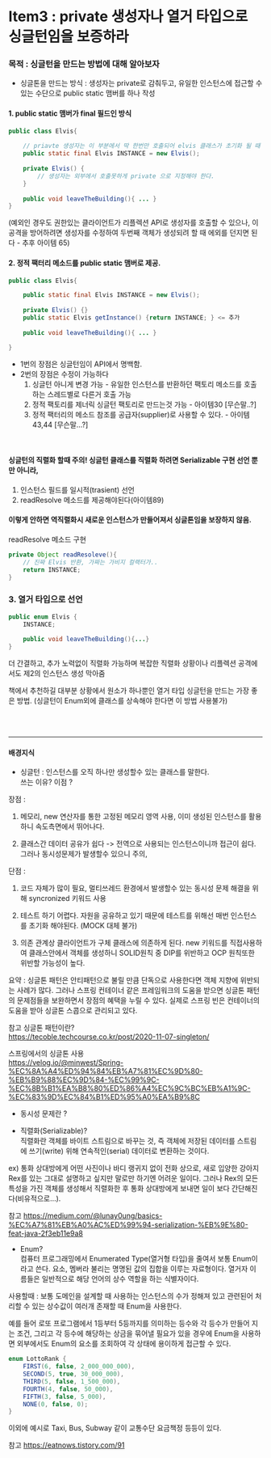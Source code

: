 # Item3 : private 생성자나 열거 타입으로 싱글턴임을 보증하라  

### 목적 : 싱글턴을 만드는 방법에 대해 알아보자   

* 싱글톤을 만드는 방식 : 생성자는 private로 감춰두고, 유일한 인스턴스에 접근할 수 있는 수단으로 public static 맴버를 하나 작성

#### 1. public static 맴버가 final 필드인 방식
```java
public class Elvis{
	
	// priavte 생성자는 이 부분에서 딱 한번만 호출되어 elvis 클래스가 초기화 될 때 만들어진 인스턴스가 전체 시스템에서 하나됨을 보장.
	public static final Elvis INSTANCE = new Elvis(); 
	
	private Elvis() {
		// 생성자는 외부에서 호출못하게 private 으로 지정해야 한다.
	}
	
	public void leaveTheBuilding(){ ... }
}
``` 
(예외인 경우도 권한있는 클라이언트가 리플렉션 API로 생성자를 호출할 수 있으나, 이 공격을 방어하려면 생성자를 수정하여 두번째 
객체가 생성되려 할 때 에외를 던지면 된다 - 추후 아이템 65)

#### 2. 정적 팩터리 메소드를 public static 맴버로 제공.
```java
public class Elvis{

	public static final Elvis INSTANCE = new Elvis(); 
	
	private Elvis() {}
	public static Elvis getInstance() {return INSTANCE; } <= 추가 
	
	public void leaveTheBuilding(){ ... }

}
```

* 1번의 장점은 싱글턴임이 API에서 명백함.  
* 2번의 장점은 수정이 가능하다  
	1. 싱글턴 아니게 변경 가능 - 유일한 인스턴스를 반환하던 팩토리 메소드를 호출하는 스레드별로 다른거 호출 가능  
	2. 정적 팩토리를 제너릭 싱글턴 팩토리로 만드는것 가능 - 아이템30 [무슨말..?]  
	3. 정적 팩터리의 메소드 참조를 공급자(supplier)로 사용할 수 있다. - 아이템 43,44 [무슨말...?]  
<br>

#### 싱글턴의 직렬화 할때 주의! 싱글턴 클래스를 직렬화 하려면 Serializable 구현 선언 뿐만 아니라,
1. 인스턴스 필드를 일시적(trasient) 선언  
2. readResolve 메소드를 제공해야된다(아이템89)  
#### 이렇게 안하면 역직렬화시 새로운 인스턴스가 만들어져서 싱글톤임을 보장하지 않음.  

readResolve 메소드 구현
```java
private Object readResoleve(){
	// 진짜 Elvis 반환, 가짜는 가비지 컬랙터가..
	return INSTANCE;
}
```

### 3. 열거 타입으로 선언
```java
public enum Elvis {
	INSTANCE;
	
	public void leaveTheBuilding(){...}
}
``` 
	
더 간결하고, 추가 노력없이 직렬화 가능하며 복잡한 직렬화 상황이나 리플렉션 공격에서도 제2의 인스턴스 생성 막아줌

책에서 추천하길 대부분 상황에서 원소가 하나뿐인 열거 타입 싱글턴을 만드는 가장 좋은 방법.
(싱글턴이 Enum외에 클래스를 상속해야 한다면 이 방법 사용불가)

<br>
<br>

---------------
#### 배경지식
* 싱글턴 : 인스턴스를 오직 하나만 생성할수 있는 클래스를 말한다.  
쓰는 이유? 이점 ?  

장점 :  
1. 메모리, new 연산자를 통한 고정된 메모리 영역 사용, 이미 생성된 인스턴스를 활용하니 속도측면에서 뛰어나다.

2. 클래스간 데이터 공유가 쉽다 -> 전역으로 사용되는 인스턴스이니까 접근이 쉽다.
그러나 동시성문제가 발생할수 있으니 주의,

단점 : 
1. 코드 자체가 많이 필요, 멀티쓰레드 환경에서 발생할수 있는 동시성 문제 해결을 위해 syncronized
키워드 사용

2. 테스트 하기 어렵다. 자원을 공유하고 있기 때문에 테스트를 위해선 매번 인스턴스를 초기화 해야된다.
(MOCK 대체 불가)

3. 의존 관계상 클라이언트가 구체 클래스에 의존하게 된다.
new 키워드를 직접사용하여 클래스안에서 객체를 생성하니 SOLID원칙 중 DIP를 위반하고
OCP 원칙또한 위반할 가능성이 높다.

요약 :
싱글톤 패턴은 안티패턴으로 불릴 만큼 단독으로 사용한다면 객체 지향에 위반되는 사례가 많다. 
그러나 스프링 컨테이너 같은 프레임워크의 도움을 받으면 싱글톤 패턴의 문제점들을 보완하면서 
장점의 혜택을 누릴 수 있다. 실제로 스프링 빈은 컨테이너의 도움을 받아 싱글톤 스콥으로 관리되고 있다.

참고 
싱글톤 패턴이란?  
https://tecoble.techcourse.co.kr/post/2020-11-07-singleton/

스프링에서의 싱글톤 사용  
https://velog.io/@minwest/Spring-%EC%8A%A4%ED%94%84%EB%A7%81%EC%9D%80-%EB%B9%88%EC%9D%84-%EC%99%9C-%EC%8B%B1%EA%B8%80%ED%86%A4%EC%9C%BC%EB%A1%9C-%EC%83%9D%EC%84%B1%ED%95%A0%EA%B9%8C

* 동시성 문제란 ?  

* 직렬화(Serializable)?  
직렬화란 객체를 바이트 스트림으로 바꾸는 것, 즉 객체에 저장된 데이터를 스트림에 쓰기(write) 위해 연속적인(serial) 데이터로 변환하는 것이다.

ex)
통화 상대방에게 어떤 사진이나 바디 랭귀지 없이 전화 상으로, 새로 입양한 강아지 Rex를 있는 그대로 설명하고 싶지만 말로만 하기엔 어려운 일이다.
그러나 Rex의 모든 특성을 가진 객체를 생성해서 직렬화한 후 통화 상대방에게 보내면 일이 보다 간단해진다(비유적으로…).

참고 https://medium.com/@lunay0ung/basics-%EC%A7%81%EB%A0%AC%ED%99%94-serialization-%EB%9E%80-feat-java-2f3eb11e9a8

* Enum?  
컴퓨터 프로그래밍에서 Enumerated Type(열거형 타입)을 줄여서 보통 Enum이라고 쓴다. 
요소, 멤버라 불리는 명명된 값의 집합을 이루는 자료형이다. 열거자 이름들은 일반적으로 해당 언어의 상수 역할을 하는 식별자이다.

사용할때 : 보통 도메인을 설계할 때 사용하는 인스턴스의 수가 정해져 있고 관련된어 처리할 수 있는 상수값이 여러개 존재할 때 Enum을 사용한다.

예를 들어 로또 프로그램에서 1등부터 5등까지를 의미하는 등수와 각 등수가 만들어 지는 조건, 
그리고 각 등수에 해당하는 상금을 묶어낼 필요가 있을 경우에 Enum을 사용하면 외부에서도 Enum의 요소를 조회하여 각 상태에 용이하게 접근할 수 있다.
``` java
enum LottoRank {
	FIRST(6, false, 2_000_000_000),
	SECOND(5, true, 30_000_000),
	THIRD(5, false, 1_500_000),
	FOURTH(4, false, 50_000),
	FIFTH(3, false, 5_000),
	NONE(0, false, 0);
}
```
이외에 예시로 Taxi, Bus, Subway 같이 교통수단 요금책정 등등이 있다.

참고 https://eatnows.tistory.com/91
